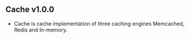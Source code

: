 ## Cache v1.0.0
- Cache is cache implementation of three caching engines Memcached, Redis and In-memory.

